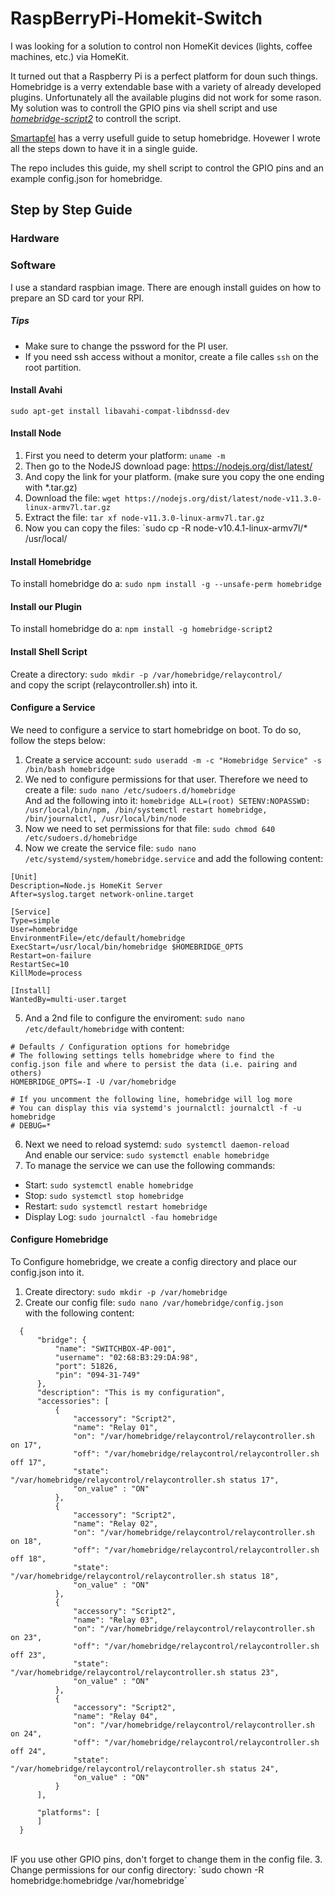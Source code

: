 # RaspBerryPi-Homekit-Switch
I was looking for a solution to control non HomeKit devices (lights, coffee machines, etc.) via HomeKit.

It turned out that a Raspberry Pi is a perfect platform for doun such things.
Homebridge is a verry extendable base with a variety of already developed plugins.
Unfortunately all the available plugins did not work for some rason. My solution was to controll the GPIO pins via shell script and use *[homebridge-script2](https://github.com/pponce/homebridge-script2#readme)* to controll the script.

[Smartapfel](https://smartapfel.de/homebridge/homebridge-installieren/) has a verry usefull guide to setup homebridge. Hovewer I wrote all the steps down to have it in a single guide.

The repo includes this guide, my shell script to control the GPIO pins and an example config.json for homebridge.

## Step by Step Guide
### Hardware

### Software
I use a standard raspbian image. There are enough install guides on how to prepare an SD card tor your RPI.

##### Tips
 - Make sure to change the pssword for the PI user.
 - If you need ssh access without a monitor, create a file calles `ssh` on the root partition.

#### Install Avahi

`sudo apt-get install libavahi-compat-libdnssd-dev`

#### Install Node

 1. First you need to determ your platform: `uname -m`
 2. Then go to the NodeJS download page: https://nodejs.org/dist/latest/
 3. And copy the link for your platform. (make sure you copy the one ending with *.tar.gz)
 4. Download the file: `wget https://nodejs.org/dist/latest/node-v11.3.0-linux-armv7l.tar.gz`
 5. Extract the file: `tar xf node-v11.3.0-linux-armv7l.tar.gz`
 6. Now you can copy the files: `sudo cp -R node-v10.4.1-linux-armv7l/* /usr/local/

#### Install Homebridge

To install homebridge do a: `sudo npm install -g --unsafe-perm homebridge`

#### Install our Plugin

To install homebridge do a: `npm install -g homebridge-script2`

#### Install Shell Script

Create a directory: `sudo mkdir -p /var/homebridge/relaycontrol/` <BR> and copy the script (relaycontroller.sh) into it.

#### Configure a Service
We need to configure a service to start homebridge on boot. To do so, follow the steps below:

 1. Create a service account: `sudo useradd -m -c "Homebridge Service" -s /bin/bash homebridge`
 2. We ned to configure permissions for that user. Therefore we need to create a file: `sudo nano /etc/sudoers.d/homebridge` <BR> And ad the following into it: `homebridge ALL=(root) SETENV:NOPASSWD: /usr/local/bin/npm, /bin/systemctl restart homebridge, /bin/journalctl, /usr/local/bin/node`
 3. Now we need to set permissions for that file: `sudo chmod 640 /etc/sudoers.d/homebridge`
 4. Now we create the service file: `sudo nano /etc/systemd/system/homebridge.service` and add the following content:

```
[Unit]
Description=Node.js HomeKit Server
After=syslog.target network-online.target

[Service]
Type=simple
User=homebridge
EnvironmentFile=/etc/default/homebridge
ExecStart=/usr/local/bin/homebridge $HOMEBRIDGE_OPTS
Restart=on-failure
RestartSec=10
KillMode=process

[Install]
WantedBy=multi-user.target
```
 5. And a 2nd file to configure the enviroment: `sudo nano /etc/default/homebridge` with content: <BR>
```
# Defaults / Configuration options for homebridge
# The following settings tells homebridge where to find the config.json file and where to persist the data (i.e. pairing and others)
HOMEBRIDGE_OPTS=-I -U /var/homebridge

# If you uncomment the following line, homebridge will log more
# You can display this via systemd's journalctl: journalctl -f -u homebridge
# DEBUG=*
```

 6. Next we need to reload systemd: `sudo systemctl daemon-reload` <BR> And enable our service: `sudo systemctl enable homebridge`
 7. To manage the service we can use the following commands:
  - Start: `sudo systemctl enable homebridge`
  - Stop: `sudo systemctl stop homebridge` <BR>
  - Restart: `sudo systemctl restart homebridge` <BR>
  - Display Log: `sudo journalctl -fau homebridge`

 #### Configure Homebridge

 To Configure homebridge, we create a config directory and place our config.json into it.

  1. Create directory: `sudo mkdir -p /var/homebridge`
  2. Create our config file: `sudo nano /var/homebridge/config.json` <BR> with the following content:

```
  {
      "bridge": {
          "name": "SWITCHBOX-4P-001",
          "username": "02:68:B3:29:DA:98",
          "port": 51826,
          "pin": "094-31-749"
      },
      "description": "This is my configuration",
      "accessories": [
          {
              "accessory": "Script2",
              "name": "Relay 01",
              "on": "/var/homebridge/relaycontrol/relaycontroller.sh on 17",
              "off": "/var/homebridge/relaycontrol/relaycontroller.sh off 17",
              "state": "/var/homebridge/relaycontrol/relaycontroller.sh status 17",
              "on_value" : "ON"
          },
          {
              "accessory": "Script2",
              "name": "Relay 02",
              "on": "/var/homebridge/relaycontrol/relaycontroller.sh on 18",
              "off": "/var/homebridge/relaycontrol/relaycontroller.sh off 18",
              "state": "/var/homebridge/relaycontrol/relaycontroller.sh status 18",
              "on_value" : "ON"
          },
          {
              "accessory": "Script2",
              "name": "Relay 03",
              "on": "/var/homebridge/relaycontrol/relaycontroller.sh on 23",
              "off": "/var/homebridge/relaycontrol/relaycontroller.sh off 23",
              "state": "/var/homebridge/relaycontrol/relaycontroller.sh status 23",
              "on_value" : "ON"
          },
          {
              "accessory": "Script2",
              "name": "Relay 04",
              "on": "/var/homebridge/relaycontrol/relaycontroller.sh on 24",
              "off": "/var/homebridge/relaycontrol/relaycontroller.sh off 24",
              "state": "/var/homebridge/relaycontrol/relaycontroller.sh status 24",
              "on_value" : "ON"
          }
      ],

      "platforms": [
      ]
  }
  ```
  <BR>
  IF you use other GPIO pins, don't forget to change them in the config file.
  3. Change permissions for our config directory: `sudo chown -R homebridge:homebridge /var/homebridge`
